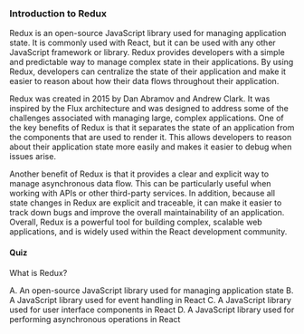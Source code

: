 ### Introduction to Redux

Redux is an open-source JavaScript library used for managing application state. It is commonly used with React, but it can be used with any other JavaScript framework or library. Redux provides developers with a simple and predictable way to manage complex state in their applications. By using Redux, developers can centralize the state of their application and make it easier to reason about how their data flows throughout their application.

Redux was created in 2015 by Dan Abramov and Andrew Clark. It was inspired by the Flux architecture and was designed to address some of the challenges associated with managing large, complex applications. One of the key benefits of Redux is that it separates the state of an application from the components that are used to render it. This allows developers to reason about their application state more easily and makes it easier to debug when issues arise.

Another benefit of Redux is that it provides a clear and explicit way to manage asynchronous data flow. This can be particularly useful when working with APIs or other third-party services. In addition, because all state changes in Redux are explicit and traceable, it can make it easier to track down bugs and improve the overall maintainability of an application. Overall, Redux is a powerful tool for building complex, scalable web applications, and is widely used within the React development community.

#### Quiz

What is Redux?

A. An open-source JavaScript library used for managing application state
B. A JavaScript library used for event handling in React
C. A JavaScript library used for user interface components in React
D. A JavaScript library used for performing asynchronous operations in React

<!-- Answer: A -->

